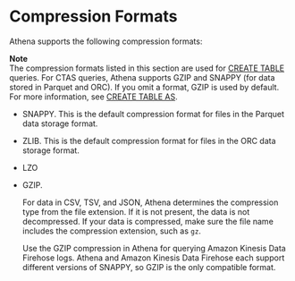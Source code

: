 # Compression Formats<a name="compression-formats"></a>

Athena supports the following compression formats:

**Note**  
The compression formats listed in this section are used for [CREATE TABLE](create-table.md) queries\. For CTAS queries, Athena supports GZIP and SNAPPY \(for data stored in Parquet and ORC\)\. If you omit a format, GZIP is used by default\. For more information, see [CREATE TABLE AS](create-table-as.md)\.
+ SNAPPY\. This is the default compression format for files in the Parquet data storage format\. 
+ ZLIB\. This is the default compression format for files in the ORC data storage format\.
+ LZO
+ GZIP\. 

  For data in CSV, TSV, and JSON, Athena determines the compression type from the file extension\. If it is not present, the data is not decompressed\. If your data is compressed, make sure the file name includes the compression extension, such as `gz`\. 

  Use the GZIP compression in Athena for querying Amazon Kinesis Data Firehose logs\. Athena and Amazon Kinesis Data Firehose each support different versions of SNAPPY, so GZIP is the only compatible format\. 